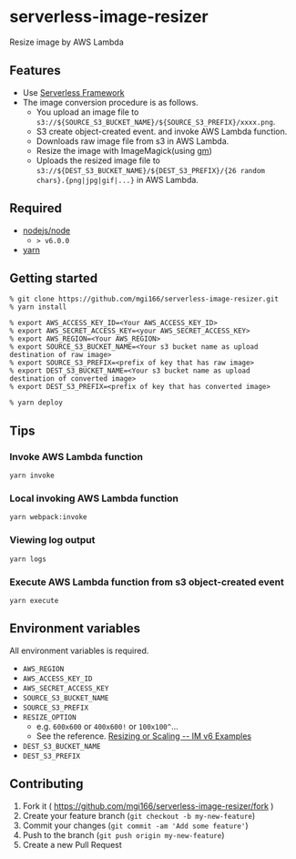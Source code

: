 # serverless-image-resizer
Resize image by AWS Lambda

## Features

* Use [Serverless Framework](https://github.com/serverless/serverless#features)
* The image conversion procedure is as follows.
  * You upload an image file to `s3://${SOURCE_S3_BUCKET_NAME}/${SOURCE_S3_PREFIX}/xxxx.png`.
  * S3 create object-created event. and invoke AWS Lambda function.
  * Downloads raw image file from s3 in AWS Lambda.
  * Resize the image with ImageMagick(using [gm](https://github.com/aheckmann/gm))
  * Uploads the resized image file to `s3://${DEST_S3_BUCKET_NAME}/${DEST_S3_PREFIX}/{26 random chars}.{png|jpg|gif|...}` in AWS Lambda.

## Required

* [nodejs/node](https://github.com/nodejs/node)
  * `> v6.0.0`
* [yarn](https://github.com/yarnpkg/yarn)

## Getting started

```
% git clone https://github.com/mgi166/serverless-image-resizer.git
% yarn install

% export AWS_ACCESS_KEY_ID=<Your AWS_ACCESS_KEY_ID>
% export AWS_SECRET_ACCESS_KEY=<your AWS_SECRET_ACCESS_KEY>
% export AWS_REGION=<Your AWS_REGION>
% export SOURCE_S3_BUCKET_NAME=<Your s3 bucket name as upload destination of raw image>
% export SOURCE_S3_PREFIX=<prefix of key that has raw image>
% export DEST_S3_BUCKET_NAME=<Your s3 bucket name as upload destination of converted image>
% export DEST_S3_PREFIX=<prefix of key that has converted image>

% yarn deploy
```

## Tips

### Invoke AWS Lambda function

```
yarn invoke
```

### Local invoking AWS Lambda function

```
yarn webpack:invoke
```

### Viewing log output

```
yarn logs
```

### Execute AWS Lambda function from s3 object-created event

```
yarn execute
```

## Environment variables

All environment variables is required.

* `AWS_REGION`
* `AWS_ACCESS_KEY_ID`
* `AWS_SECRET_ACCESS_KEY`
* `SOURCE_S3_BUCKET_NAME`
* `SOURCE_S3_PREFIX`
* `RESIZE_OPTION`
   * e.g. `600x600` or `400x600!` or `100x100^`...
   * See the reference. [Resizing or Scaling -- IM v6 Examples](http://www.imagemagick.org/Usage/resize/#resize)
* `DEST_S3_BUCKET_NAME`
* `DEST_S3_PREFIX`

## Contributing

1. Fork it ( https://github.com/mgi166/serverless-image-resizer/fork )
2. Create your feature branch (`git checkout -b my-new-feature`)
3. Commit your changes (`git commit -am 'Add some feature'`)
4. Push to the branch (`git push origin my-new-feature`)
5. Create a new Pull Request
